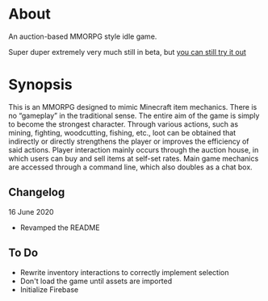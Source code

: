 # About

An auction-based MMORPG style idle game.

Super duper extremely very much still in beta, but [you can still try it out](https://Sordamente.github.io/ahction)

# Synopsis
This is an MMORPG designed to mimic Minecraft item mechanics. There is no “gameplay” in the traditional sense. The entire aim of the game is simply to become the strongest character. Through various actions, such as mining, fighting, woodcutting, fishing, etc., loot can be obtained that indirectly or directly strengthens the player or improves the efficiency of said actions. Player interaction mainly occurs through the auction house, in which users can buy and sell items at self-set rates. Main game mechanics are accessed through a command line, which also doubles as a chat box.

## Changelog

16 June 2020
- Revamped the README

## To Do

- Rewrite inventory interactions to correctly implement selection
- Don't load the game until assets are imported
- Initialize Firebase

